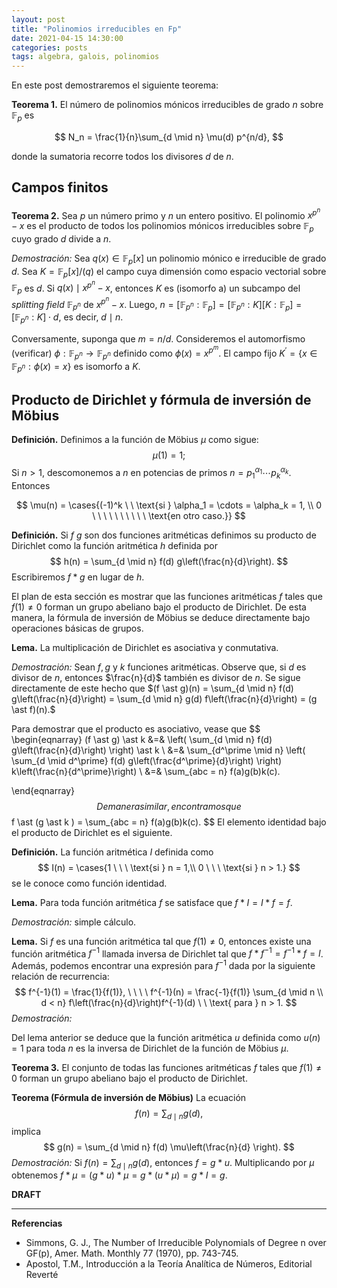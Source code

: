 ```yaml
---
layout: post
title: "Polinomios irreducibles en Fp"
date: 2021-04-15 14:30:00
categories: posts
tags: algebra, galois, polinomios 
---
```


En este post demostraremos el siguiente teorema:

**Teorema 1.** El número de polinomios mónicos irreducibles de grado $n$ sobre $\mathbb{F}_p$ es

$$ N_n = \frac{1}{n}\sum_{d \mid n} \mu(d) p^{n/d}, $$


donde la sumatoria recorre todos los divisores $d$ de $n$.

## Campos finitos

**Teorema 2.** Sea $p$ un número primo y $n$ un entero positivo. El polinomio $x^{p^n}-x$ es el producto de todos los polinomios mónicos irreducibles sobre $\mathbb{F}_p$ cuyo grado $d$ divide a $n$.

*Demostración:* Sea $q(x) \in \mathbb{F}_{p} [x]$ un polinomio mónico e irreducible de grado $d$. Sea $K = \mathbb{F}_p[x] / (q)$ el campo cuya dimensión como espacio vectorial sobre $\mathbb{F}_p$ es $d$. Si $q(x) \mid x^{p^n} - x$, entonces $K$ es (isomorfo a) un subcampo del *splitting field*  $\mathbb{F}_{p^n}$ de $x^{p^n}-x$. Luego, $n = [\mathbb{F}_{p^n}: \mathbb{F}_{p}] = [\mathbb{F}_{p^n}:K] [K:\mathbb{F}_{p}] = [\mathbb{F}_{p^n}:K] \cdot d$, es decir, $d \mid n$.

Conversamente, suponga que $m = n/d$. Consideremos el automorfismo (verificar) $\phi: \mathbb{F}_{p^n} \rightarrow \mathbb{F}_{p^n}$ definido como $\phi(x) = x^{p^m}$. El campo fijo $K^\prime = \{x \in \mathbb{F}_{p^n}: \phi(x) = x\}$ es isomorfo a $K$.

## Producto de Dirichlet y fórmula de inversión de Möbius 

**Definición.** Definimos a la función de Möbius $\mu$ como sigue:
$$
\mu(1) = 1;
$$
Si $n > 1$, descomonemos a $n$ en potencias de primos $n = p_1^{\alpha_1} \cdots p_k^{\alpha_k}$. Entonces


$$
\mu(n) = \cases{(-1)^k \ \ \text{si } \alpha_1 = \cdots = \alpha_k = 1, \\ 0 \ \ \ \ \ \ \ \ \ \ \text{en otro caso.}}
$$

 

**Definición.** Si $f$  $g$ son dos funciones aritméticas definimos su producto de Dirichlet como la función aritmética $h$ definida por
$$
h(n) = \sum_{d \mid n} f(d) g\left(\frac{n}{d}\right).
$$
Escribiremos $f \ast g$ en lugar de $h$. 

El plan de esta sección es mostrar que las funciones aritméticas $f$ tales que $f(1) \neq 0$ forman un grupo abeliano bajo el producto de Dirichlet. De esta manera, la fórmula de inversión de Möbius se deduce directamente bajo operaciones básicas de grupos. 

**Lema.** La multiplicación de Dirichlet es asociativa y conmutativa. 

*Demostración:* Sean $f, g$ y $k$ funciones aritméticas. Observe que, si $d$ es divisor de $n$, entonces $\frac{n}{d}$ también es divisor de $n$. Se sigue directamente de este hecho que $(f \ast g)(n) = \sum_{d \mid n} f(d) g\left(\frac{n}{d}\right) =  \sum_{d \mid n} g(d) f\left(\frac{n}{d}\right) = (g \ast f)(n).$

Para demostrar que el producto es asociativo, vease que 
$$
\begin{eqnarray}
(f \ast g) \ast k &=& \left( \sum_{d \mid n} f(d) g\left(\frac{n}{d}\right) \right) \ast k \\
&=& \sum_{d^\prime \mid n} \left( \sum_{d \mid d^\prime} f(d) g\left(\frac{d^\prime}{d}\right) \right) k\left(\frac{n}{d^\prime}\right) \\
&=& \sum_{abc = n} f(a)g(b)k(c).

\end{eqnarray}
$$
De manera similar, encontramos que 
$$
f \ast (g \ast k ) = \sum_{abc = n} f(a)g(b)k(c).
$$
El elemento identidad bajo el producto de Dirichlet es el siguiente.

**Definición.** La función aritmética $I$ definida como
$$
I(n) = \cases{1 \ \ \ \text{si } n = 1,\\ 0 \ \ \ \text{si } n > 1.}
$$
se le conoce como función identidad.  

**Lema.**  Para toda función aritmética $f$ se satisface que $f \ast I = I \ast f = f$.

*Demostración:* simple cálculo.

**Lema.** Si $f$ es una función aritmética tal que $f(1) \neq 0$, entonces existe una función aritmética $f^{-1}$ llamada inversa de Dirichlet tal que $f \ast f^{-1} = f^{-1}\ast f = I$. Además, podemos encontrar una expresión para $f^{-1}$ dada por la siguiente relación de recurrencia:
$$
f^{-1}(1) = \frac{1}{f(1)}, \ \ \ \ f^{-1}(n) = \frac{-1}{f(1)} \sum_{d \mid n \\ d < n} f\left(\frac{n}{d}\right)f^{-1}(d) \ \ \text{ para } n > 1.
$$
*Demostración:* 



Del lema anterior se deduce  que la función aritmética $u$ definida como $u(n) = 1$ para toda $n$ es la inversa de Dirichlet de la función de Möbius $\mu$.



**Teorema 3.** El conjunto de todas las funciones aritméticas $f$ tales que $f(1) \neq 0$ forman un grupo abeliano bajo el producto de Dirichlet. 



**Teorema (Fórmula de inversión de Möbius)**  La ecuación 
$$
f(n) = \sum_{d \mid n} g(d),
$$
implica
$$
g(n) = \sum_{d \mid n} f(d) \mu\left(\frac{n}{d} \right).
$$
*Demostración:* Si $f(n) = \sum_{d \mid n} g(d)$, entonces $f = g \ast u$. Multiplicando por $\mu$ obtenemos $f \ast \mu = (g \ast u) \ast \mu = g \ast (u \ast \mu) = g \ast I = g.$



**DRAFT**

---

**Referencias**

* Simmons, G. J., The Number of Irreducible Polynomials of Degree n over GF(p), Amer. Math. Monthly 77 (1970), pp. 743-745.
* Apostol, T.M., Introducción a la Teoría Analítica de Números, Editorial Reverté